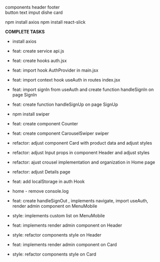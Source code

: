 components
header
footer  
button
text imput
dishe card

npm install axios
npm install react-slick

**COMPLETE TASKS**

- install axios
- feat: create service api.js
- feat: create hooks auth.jsx
- feat: import hook AuthProvider in main.jsx
- feat: import context hook useAuth in routes index.jsx
- feat: import signIn from useAuth and create function handleSignIn on page SignIn
- feat: create function handleSignUp on page SignUp

- npm install swiper
- feat: create component Counter
- feat: create component CarouselSwiper swiper
- refactor: adjust component Card with product data and adjust styles
- refactor: adjust Input props in component Header and adjust styles
- refactor: ajust crousel implementation and organization in Home page
- refactor: adjust Details page
- feat: add localStorage in auth Hook

- home - remove console.log
- feat: create handleSignOut , implements navigate, import useAuth, render admin component on MenuMobile
- style: implements custom list on MenuMobile
- feat: implements render admin component on Header
- style: refactor components style on Header
- feat: implements render admin component on Card
- style: refactor components style on Card
